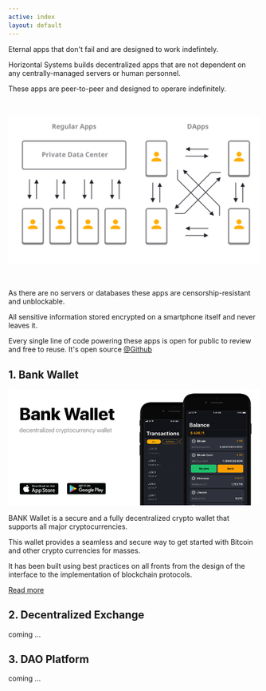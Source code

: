 ```yaml
---
active: index
layout: default
---
```


Eternal apps that don't fail and are designed to work indefintely.

Horizontal Systems builds decentralized apps that are not dependent on any centrally-managed servers or human personnel. 

These apps are peer-to-peer and designed to operare indefinitely.


<br/>

![Decentralized Apps (DApps)](/assets/images/dapps.png)

<br/>

As there are no servers or databases these apps are censorship-resistant and unblockable. 

All sensitive information stored encrypted on a smartphone itself and never leaves it. 

Every single line of code powering these apps is open for public to review and free to reuse. It's open source [@Github](https://github.com/horizontalsystems/)

## 1. Bank Wallet

![Dao Platform](/assets/images/dao_platform.png)

BANK Wallet is a secure and a fully decentralized crypto wallet that supports all major cryptocurrencies.

This wallet provides a seamless and secure way to get started with Bitcoin and other crypto currencies for masses. 

It has been built using best practices on all fronts from the design of the interface to the implementation of blockchain protocols.

[Read more](https://horizontalsystems.io/dapps/bank-wallet)


## 2. Decentralized Exchange

coming ...


## 3. DAO Platform

coming ...
